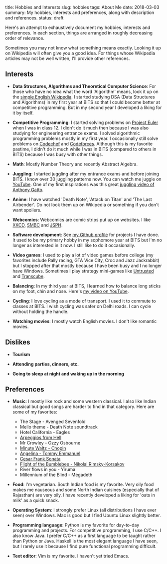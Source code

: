 title: Hobbies and Interests
slug: hobbies
tags: About Me
date: 2018-03-03
summary: My hobbies, interests and preferences, along with description and references.
status: draft


Here's an attempt to exhaustively document my hobbies, interests and preferences.
In each section, things are arranged in roughly decreasing order of relevance.

Sometimes you may not know what something means exactly.
Looking it up on Wikipedia will often give you a good idea.
For things whose Wikipedia articles may not be well written,
I'll provide other references.


## Interests

* **Data Structures, Algorithms and Theoretical Computer Science**:
  For those who have no idea what the word 'Algorithm' means, look it up on the
  [simple English Wikipedia](https://simple.wikipedia.org/wiki/Algorithm).
  I started studying DSA (Data Structures and Algorithms) in my first year at BITS
  so that I could become better at competitive programming.
  But in my second year I developed a liking for it by itself.

* **Competitive Programming**:
  I started solving problems on [Project Euler](https://projecteuler.net) when I was in class 12.
  I didn't do it much then because I was also studying for engineering entrance exams.
  I solved algorithmic programming problems mostly in my first year.
  I occasionally still solve problems on [Codechef](https://www.codechef.com) and [Codeforces](http://codeforces.com).
  Although this is my favorite pastime, I didn't do it much while I was in BITS
  (compared to others in BITS) because I was busy with other things.

* **Math**: Mostly Number Theory and recently Abstract Algebra.

* **Juggling**:
  I started juggling after my entrance exams and before joining BITS.
  I know over 30 juggling patterns now. You can watch me juggle on
  [YouTube](https://www.youtube.com/watch?v=gHr2-w0mQrk&list=PLUFqnl0Lfwwznpx15zIcBgzq4HsXLfLel).
  One of my first inspirations was this great
  [juggling video of Anthony Gatto](https://www.youtube.com/watch?v=wP8tbLBls_M).

* **Anime**:
  I have watched 'Death Note', 'Attack on Titan' and 'The Last Airbender'.
  Do not look them up on Wikipedia or something if you don't want spoilers.

* **Webcomics**:
  Webcomics are comic strips put up on websites.
  I like [XKCD](https://xkcd.com), [SMBC](https://smbc-comics.com) and [JSPH](https://www.jspowerhour.com).

* **Software development**:
  See [my Github profile](https://github.com/sharmaeklavya2) for projects I have done.
  It used to be my primary hobby in my sophomore year at BITS but I'm no longer as interested in it now.
  I still like to do it occasionally.

* **Video games**:
  I used to play a lot of video games before college
  (my favorites include Rally racing, GTA Vice City, Croc and Jazz Jackrabbit)
  but I stopped after that mostly because I have been busy and I no longer have Windows.
  Sometimes I play strategy mini-games like [Untrusted](https://alexnisnevich.github.io/untrusted/)
  and [Transcube](http://code.jerev.be/ggo13-transcube/).

* **Balancing**:
  In my third year at BITS, I learned how to balance long sticks on my foot, chin and nose.
  Here's [my video on YouTube](https://www.youtube.com/watch?v=sOju-b6JRxI).

* **Cycling**:
  I love cycling as a mode of transport. I used it to commute to classes at BITS.
  I wish cycling was safer on Delhi roads. I can cycle without holding the handle.

* **Watching movies**:
  I mostly watch English movies. I don't like romantic movies.


## Dislikes

* **Tourism**

* **Attending parties, dinners, etc.**

* **Going to sleep at night and waking up in the morning**


## Preferences

* **Music**:
  I mostly like rock and some western classical.
  I also like Indian classical but good songs are harder to find in that category.
  Here are some of my favorites:

    * The Stage - Avenged Sevenfold
    * Mello theme - Death Note soundtrack
    * Hotel California - Eagles
    * [Arpeggios from Hell](https://www.youtube.com/watch?v=1B4pZBmI_gU)
    * Mr Crowley - Ozzy Osbourne
    * [Minute Waltz - Chopin](https://www.youtube.com/watch?v=I6y0eYcIJ5I)
    * [Angelina - Tommy Emmanuel](https://www.youtube.com/watch?v=XWS1IRF_IFA)
    * [Cesar Frank Sonata](https://www.youtube.com/watch?v=c5bzrB5QbSY)
    * [Flight of the Bumblebee - Nikolai Rimsky-Korsakov](https://www.youtube.com/watch?v=_sHURJwNjB8)
    * River flows in you - Yiruma
    * Millennium of the Blind - Megadeth

* **Food**:
  I'm vegetarian. South Indian food is my favorite.
  Very oily food makes me nauseous and some North Indian cuisines (especially that of Rajasthan) are very oily.
  I have recently developed a liking for 'oats in milk' as a quick snack.

* **Operating System**:
  I strongly prefer Linux (all distributions I have ever seen) over Windows.
  Mac is good but I find Ubuntu Linux slightly better.

* **Programming language**:
  Python is my favorite for day-to-day programming and projects.
  For competitive programming, I use C/C++. I also know Java.
  I prefer C/C++ as a first language to be taught rather than Python or Java.
  Haskell is the most elegant language I have seen,
  but I rarely use it because I find pure functional programming difficult.

* **Text editor**: Vim is my favorite. I haven't yet tried Emacs.
